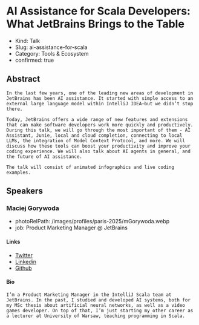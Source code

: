 # AI Assistance for Scala Developers: What JetBrains Brings to the Table

- Kind: Talk
- Slug: ai-assistance-for-scala
- Category: Tools & Ecosystem
- confirmed: true

## Abstract

```
In the last few years, one of the leading new areas of development in JetBrains has been AI assistance. It started with simple access to an external large language model within IntelliJ IDEA—but we didn’t stop there.

Today, JetBrains offers a wide range of new features and extensions that can make software developers work more quickly and productively. During this talk, we will go through the most important of them - AI Assistant, Junie, local and cloud completion, connecting to local LLMs, the integration of Model Context Protocol, and more. We will discuss how these tools can boost your productivity and improve your coding experience. We will also talk about AI agents in general, and the future of AI assistance.

The talk will consist of animated infographics and live coding examples.
```

## Speakers

### Maciej Gorywoda

- photoRelPath: /images/profiles/paris-2025/mGorywoda.webp
- job: Product Marketing Manager @ JetBrains

#### Links

- [Twitter](https://x.com/makingthematrix)
- [Linkedin](https://www.linkedin.com/in/mgorywoda)
- [Github](https://github.com/makingthematrix)

#### Bio

```
I’m a Product Marketing Manager in the IntelliJ Scala team at JetBrains. In the past, I studied and developed AI systems, both for my MSc thesis about artificial neural networks, as well as a video games developer. On top of that, I’m just starting my other career as a lecturer at University of Warsaw, teaching programming in Scala.
```
